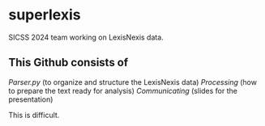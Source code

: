 # superlexis

SICSS 2024 team working on LexisNexis data.

## This Github consists of

*Parser.py* (to organize and structure the LexisNexis data)
*Processing* (how to prepare the text ready for analysis)
*Communicating* (slides for the presentation)

This is difficult. 
